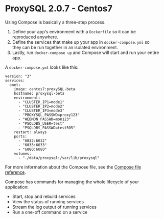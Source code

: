 # ProxySQL 2.0.7 - Centos7

Using Compose is basically a three-step process.

1. Define your app's environment with a `Dockerfile` so it can be
reproduced anywhere.
2. Define the services that make up your app in `docker-compose.yml` so
they can be run together in an isolated environment.
3. Lastly, run `docker-compose up` and Compose will start and run your entire app.

A `docker-compose.yml` looks like this:

    version: "3"
    services:
      onet:
        image: centos7:proxySQL-beta
        hostname: proxysql-beta
        environment:
          - "CLUSTER_IP1=node1"
          - "CLUSTER_IP2=node2"
          - "CLUSTER_IP3=node3"
          - "PROXYSQL_PASSWD=proxy123"
          - "WEBMON_PASSWD=mon123"
          - "PSQLDBS_USER=test"
          - "PSQLDBS_PASSWD=test505"
        restart: always
        ports:
          - "6032:6032"
          - "6033:6033"
          - "6080:6080"
        volumes:
          - "./data/proxysql:/var/lib/proxysql"


For more information about the Compose file, see the
[Compose file reference](https://github.com/docker/docker.github.io/blob/master/compose/compose-file/compose-versioning.md).

Compose has commands for managing the whole lifecycle of your application:

 * Start, stop and rebuild services
 * View the status of running services
 * Stream the log output of running services
 * Run a one-off command on a service


